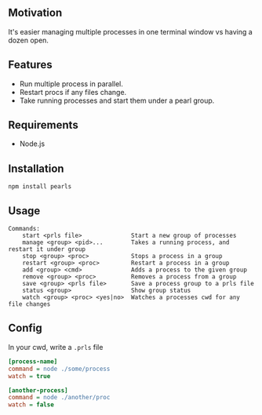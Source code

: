 ## Motivation

It's easier managing multiple processes in one terminal window vs having a dozen open.

## Features

- Run multiple process in parallel.
- Restart procs if any files change.
- Take running processes and start them under a pearl group.

## Requirements

- Node.js


## Installation

	npm install pearls

## Usage

```
Commands:
	start <prls file>              Start a new group of processes
	manage <group> <pid>...        Takes a running process, and restart it under group
	stop <group> <proc>            Stops a process in a group
	restart <group> <proc>         Restart a process in a group
	add <group> <cmd>              Adds a process to the given group
	remove <group> <proc>          Removes a process from a group
	save <group> <prls file>       Save a process group to a prls file
	status <group>                 Show group status
	watch <group> <proc> <yes|no>  Watches a processes cwd for any file changes
```


## Config

In your cwd, write a `.prls` file

```ini
[process-name]
command = node ./some/process
watch = true

[another-process]
command = node ./another/proc
watch = false
```
